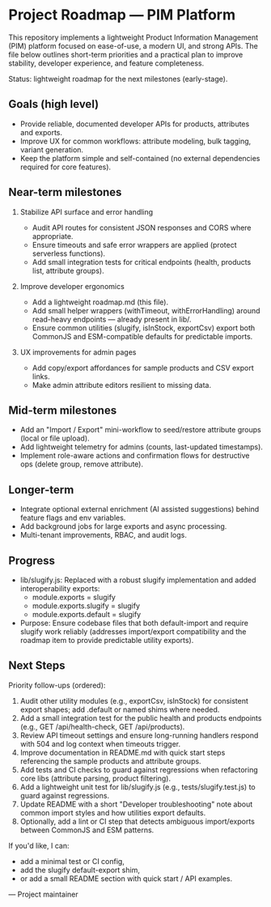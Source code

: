 # Project Roadmap — PIM Platform

This repository implements a lightweight Product Information Management (PIM) platform focused on ease-of-use, a modern UI, and strong APIs. The file below outlines short-term priorities and a practical plan to improve stability, developer experience, and feature completeness.

Status: lightweight roadmap for the next milestones (early-stage).

## Goals (high level)
- Provide reliable, documented developer APIs for products, attributes and exports.
- Improve UX for common workflows: attribute modeling, bulk tagging, variant generation.
- Keep the platform simple and self-contained (no external dependencies required for core features).

## Near-term milestones 

1) Stabilize API surface and error handling
   - Audit API routes for consistent JSON responses and CORS where appropriate.
   - Ensure timeouts and safe error wrappers are applied (protect serverless functions).
   - Add small integration tests for critical endpoints (health, products list, attribute groups).

2) Improve developer ergonomics
   - Add a lightweight roadmap.md (this file).
   - Add small helper wrappers (withTimeout, withErrorHandling) around read-heavy endpoints — already present in lib/.
   - Ensure common utilities (slugify, isInStock, exportCsv) export both CommonJS and ESM-compatible defaults for predictable imports.

3) UX improvements for admin pages
   - Add copy/export affordances for sample products and CSV export links.
   - Make admin attribute editors resilient to missing data.

## Mid-term milestones 
- Add an "Import / Export" mini-workflow to seed/restore attribute groups (local or file upload).
- Add lightweight telemetry for admins (counts, last-updated timestamps).
- Implement role-aware actions and confirmation flows for destructive ops (delete group, remove attribute).

## Longer-term 
- Integrate optional external enrichment (AI assisted suggestions) behind feature flags and env variables.
- Add background jobs for large exports and async processing.
- Multi-tenant improvements, RBAC, and audit logs.

## Progress
- lib/slugify.js: Replaced with a robust slugify implementation and added interoperability exports:
  - module.exports = slugify
  - module.exports.slugify = slugify
  - module.exports.default = slugify
- Purpose: Ensure codebase files that both default-import and require slugify work reliably (addresses import/export compatibility and the roadmap item to provide predictable utility exports).

## Next Steps
Priority follow-ups (ordered):

1. Audit other utility modules (e.g., exportCsv, isInStock) for consistent export shapes; add .default or named shims where needed.
2. Add a small integration test for the public health and products endpoints (e.g., GET /api/health-check, GET /api/products).
3. Review API timeout settings and ensure long-running handlers respond with 504 and log context when timeouts trigger.
4. Improve documentation in README.md with quick start steps referencing the sample products and attribute groups.
5. Add tests and CI checks to guard against regressions when refactoring core libs (attribute parsing, product filtering).
6. Add a lightweight unit test for lib/slugify.js (e.g., tests/slugify.test.js) to guard against regressions.
7. Update README with a short "Developer troubleshooting" note about common import styles and how utilities export defaults.
8. Optionally, add a lint or CI step that detects ambiguous import/exports between CommonJS and ESM patterns.

If you'd like, I can:
- add a minimal test or CI config,
- add the slugify default-export shim,
- or add a small README section with quick start / API examples.

— Project maintainer
